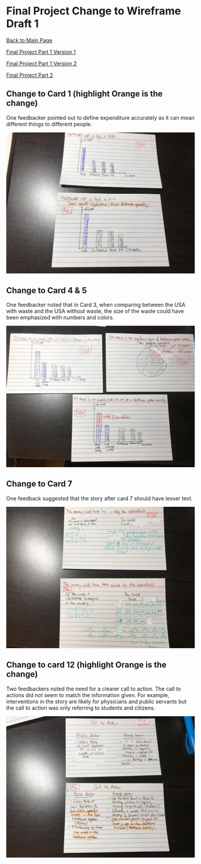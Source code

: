 # Final Project Change to Wireframe Draft 1
[Back to Main Page](https://yangle-l.github.io/Lim-Portfolio)

[Final Project Part 1 Version 1](/FinalProjectPart1_V1.md)

[Final Project Part 1 Version 2](/FinalProjectPart1_V2.md)

[Final Project Part 2](/FinalProjectPart2.md)

## Change to Card 1 (highlight Orange is the change)
One feedbacker pointed out to define expenditure accurately as it can mean different things to different people.

![1.](https://raw.githubusercontent.com/YangLe-L/Lim-Portfolio/master/14.jpeg)

## Change to Card  4 & 5
One feedbacker noted that in Card 3, when comparing between the USA with waste and the USA without waste, the size of the waste could have been emphasized with numbers and colors.

![1.](https://raw.githubusercontent.com/YangLe-L/Lim-Portfolio/master/15.jpeg)

## Change to Card 7
One feedback suggested that the story after card 7 should have lesser text.

![1.](https://raw.githubusercontent.com/YangLe-L/Lim-Portfolio/master/16.jpeg)

## Change to card 12 (highlight Orange is the change)
Two feedbackers noted the need for a clearer call to action. The call to actions did not seem to match the information given. For example,  interventions in the story are likely for physicians and public servants but the call to action was only referring to students and citizens. 

![1.](https://raw.githubusercontent.com/YangLe-L/Lim-Portfolio/master/17.jpeg)


